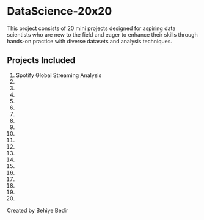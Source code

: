 # DataScience-20x20

This project consists of 20 mini projects designed for aspiring data scientists who are new to the field and eager to enhance their skills through hands-on practice with diverse datasets and analysis techniques.
## Projects Included

1. Spotify Global Streaming Analysis  
2.  
3.   
4.  
5. 
6.  
7.   
8.   
9.  
10.    
11.    
12.  
13.   
14.   
15.    
16.   
17.    
18.  
19.   
20. 


Created by Behiye Bedir

